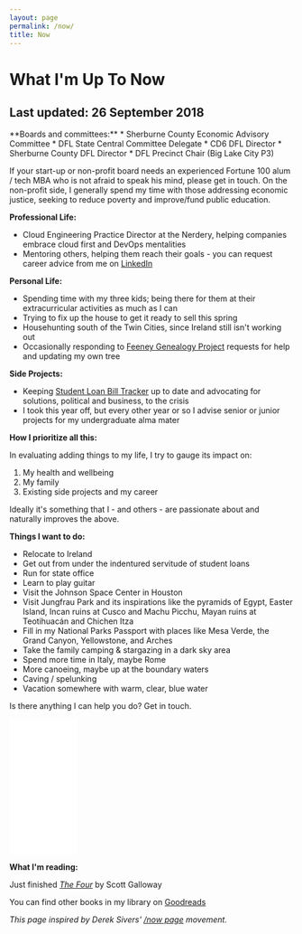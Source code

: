 ```yaml
---
layout: page
permalink: /now/
title: Now
---
```

# What I'm Up To Now
## Last updated: 26 September 2018

<section id="post" markdown="1">
**Boards and committees:**
* Sherburne County Economic Advisory Committee
* DFL State Central Committee Delegate
* CD6 DFL Director
* Sherburne County DFL Director
* DFL Precinct Chair (Big Lake City P3)

If your start-up or non-profit board needs an experienced Fortune 100 alum / tech MBA who is not afraid to speak his mind, please get in touch.
On the non-profit side, I generally spend my time with those addressing economic justice, seeking to reduce poverty and improve/fund public education.

**Professional Life:**
* Cloud Engineering Practice Director at the Nerdery, helping companies embrace cloud first and DevOps mentalities
* Mentoring others, helping them reach their goals - you can request career advice from me on [LinkedIn](https://www.linkedin.com/in/seanfromit)

**Personal Life:**
* Spending time with my three kids; being there for them at their extracurricular activities as much as I can
* Trying to fix up the house to get it ready to sell this spring
* Househunting south of the Twin Cities, since Ireland still isn't working out
* Occasionally responding to [Feeney Genealogy Project](http://feeneygenealogy.com) requests for help and updating my own tree

**Side Projects:**
* Keeping [Student Loan Bill Tracker](https://studentloanbilltracker.com) up to date and advocating for solutions, political and business, to the crisis
* I took this year off, but every other year or so I advise senior or junior projects for my undergraduate alma mater

**How I prioritize all this:**

In evaluating adding things to my life, I try to gauge its impact on:
1. My health and wellbeing
2. My family
3. Existing side projects and my career

Ideally it's something that I - and others - are passionate about and naturally improves the above.

**Things I want to do:**
* Relocate to Ireland
* Get out from under the indentured servitude of student loans
* Run for state office
* Learn to play guitar
* Visit the Johnson Space Center in Houston
* Visit Jungfrau Park and its inspirations like the pyramids of Egypt, Easter Island, Incan ruins at Cusco and Machu Picchu, Mayan ruins at Teotihuacán and Chichen Itza
* Fill in my National Parks Passport with places like Mesa Verde, the Grand Canyon, Yellowstone, and Arches
* Take the family camping & stargazing in a dark sky area
* Spend more time in Italy, maybe Rome
* More canoeing, maybe up at the boundary waters
* Caving / spelunking
* Vacation somewhere with warm, clear, blue water

Is there anything I can help you do? Get in touch.

<iframe style="width:120px;height:240px;" marginwidth="0" marginheight="0" scrolling="no" frameborder="0" src="//ws-na.amazon-adsystem.com/widgets/q?ServiceVersion=20070822&OneJS=1&Operation=GetAdHtml&MarketPlace=US&source=ss&ref=as_ss_li_til&ad_type=product_link&tracking_id=ufoundergroun-20&language=en_US&marketplace=amazon&region=US&placement=0143124986&asins=0143124986&linkId=73621ffc16391df402042bd6716b7826&show_border=true&link_opens_in_new_window=true"></iframe>

**What I'm reading:**

Just finished *[The Four](https://amzn.to/2IlKFph)* by Scott Galloway

You can find other books in my library on [Goodreads](https://www.goodreads.com/review/list/1509252?shelf=business)

*This page inspired by Derek Sivers' [/now page](http://nownownow.com/) movement.*
</section>